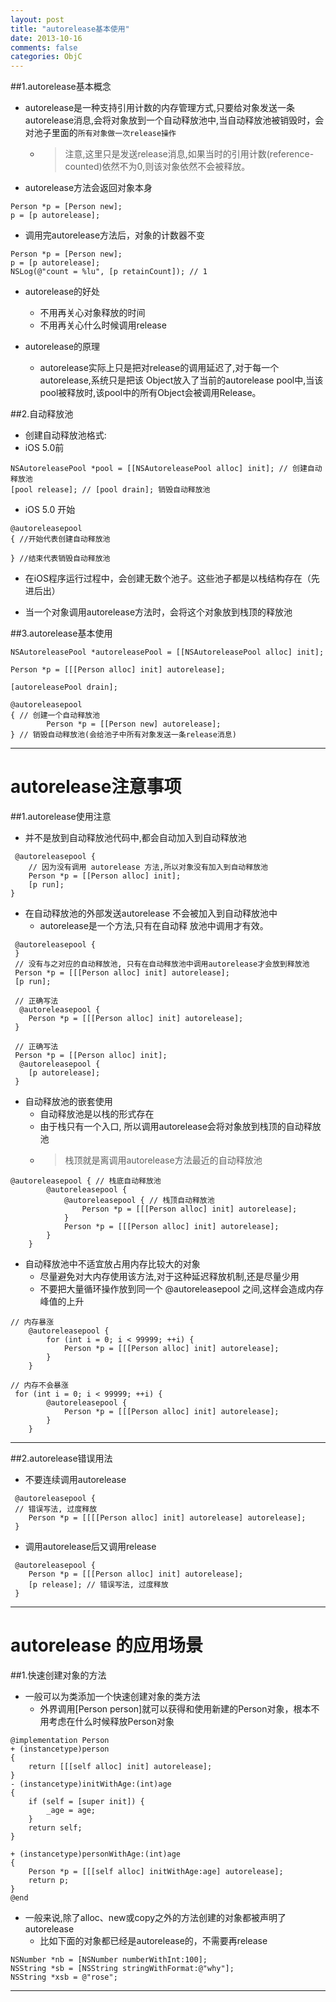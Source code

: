 ```yaml
---
layout: post
title: "autorelease基本使用"
date: 2013-10-16
comments: false
categories: ObjC
---
```



##1.autorelease基本概念
- autorelease是一种支持引用计数的内存管理方式,只要给对象发送一条autorelease消息,会将对象放到一个自动释放池中,当自动释放池被销毁时，会对池子里面的`所有对象做一次release操作`
    + > 注意,这里只是发送release消息,如果当时的引用计数(reference-counted)依然不为0,则该对象依然不会被释放。

- autorelease方法会返回对象本身

```
Person *p = [Person new];
p = [p autorelease];
```

- 调用完autorelease方法后，对象的计数器不变

```
Person *p = [Person new];
p = [p autorelease];
NSLog(@"count = %lu", [p retainCount]); // 1
```

- autorelease的好处
    + 不用再关心对象释放的时间
    + 不用再关心什么时候调用release

- autorelease的原理
    + autorelease实际上只是把对release的调用延迟了,对于每一个autorelease,系统只是把该 Object放入了当前的autorelease pool中,当该pool被释放时,该pool中的所有Object会被调用Release。



##2.自动释放池
- 创建自动释放池格式:
- iOS 5.0前

```
NSAutoreleasePool *pool = [[NSAutoreleasePool alloc] init]; // 创建自动释放池
[pool release]; // [pool drain]; 销毁自动释放池
```
- iOS 5.0 开始

```
@autoreleasepool
{ //开始代表创建自动释放池

} //结束代表销毁自动释放池
```
- 在iOS程序运行过程中，会创建无数个池子。这些池子都是以栈结构存在（先进后出）

- 当一个对象调用autorelease方法时，会将这个对象放到栈顶的释放池



##3.autorelease基本使用

```
NSAutoreleasePool *autoreleasePool = [[NSAutoreleasePool alloc] init];

Person *p = [[[Person alloc] init] autorelease];

[autoreleasePool drain];
```

```
@autoreleasepool
{ // 创建一个自动释放池
        Person *p = [[Person new] autorelease];
} // 销毁自动释放池(会给池子中所有对象发送一条release消息)
```
---
# autorelease注意事项


##1.autorelease使用注意
- 并不是放到自动释放池代码中,都会自动加入到自动释放池

```
 @autoreleasepool {
    // 因为没有调用 autorelease 方法,所以对象没有加入到自动释放池
    Person *p = [[Person alloc] init];
    [p run];
}
```

- 在自动释放池的外部发送autorelease 不会被加入到自动释放池中
    + autorelease是一个方法,只有在自动释 放池中调用才有效。

```
 @autoreleasepool {
 }
 // 没有与之对应的自动释放池, 只有在自动释放池中调用autorelease才会放到释放池
 Person *p = [[[Person alloc] init] autorelease];
 [p run];

 // 正确写法
  @autoreleasepool {
    Person *p = [[[Person alloc] init] autorelease];
 }

 // 正确写法
 Person *p = [[Person alloc] init];
  @autoreleasepool {
    [p autorelease];
 }

```

- 自动释放池的嵌套使用
    + 自动释放池是以栈的形式存在
    + 由于栈只有一个入口, 所以调用autorelease会将对象放到栈顶的自动释放池
    + >栈顶就是离调用autorelease方法最近的自动释放池
```
@autoreleasepool { // 栈底自动释放池
        @autoreleasepool {
            @autoreleasepool { // 栈顶自动释放池
                Person *p = [[[Person alloc] init] autorelease];
            }
            Person *p = [[[Person alloc] init] autorelease];
        }
    }
```

- 自动释放池中不适宜放占用内存比较大的对象
    + 尽量避免对大内存使用该方法,对于这种延迟释放机制,还是尽量少用
    + 不要把大量循环操作放到同一个 @autoreleasepool 之间,这样会造成内存峰值的上升

```
// 内存暴涨
    @autoreleasepool {
        for (int i = 0; i < 99999; ++i) {
            Person *p = [[[Person alloc] init] autorelease];
        }
    }
```

```
// 内存不会暴涨
 for (int i = 0; i < 99999; ++i) {
        @autoreleasepool {
            Person *p = [[[Person alloc] init] autorelease];
        }
    }
```
---

##2.autorelease错误用法
- 不要连续调用autorelease

```
 @autoreleasepool {
 // 错误写法, 过度释放
    Person *p = [[[[Person alloc] init] autorelease] autorelease];
 }
```
- 调用autorelease后又调用release

```
 @autoreleasepool {
    Person *p = [[[Person alloc] init] autorelease];
    [p release]; // 错误写法, 过度释放
 }
```
---
# autorelease 的应用场景


##1.快速创建对象的方法
- 一般可以为类添加一个快速创建对象的类方法
    + 外界调用[Person person]就可以获得和使用新建的Person对象，根本不用考虑在什么时候释放Person对象

```
@implementation Person
+ (instancetype)person
{
    return [[[self alloc] init] autorelease];
}
- (instancetype)initWithAge:(int)age
{
    if (self = [super init]) {
        _age = age;
    }
    return self;
}

+ (instancetype)personWithAge:(int)age
{
    Person *p = [[[self alloc] initWithAge:age] autorelease];
    return p;
}
@end
```

- 一般来说,除了alloc、new或copy之外的方法创建的对象都被声明了autorelease
    + 比如下面的对象都已经是autorelease的，不需要再release

```
NSNumber *nb = [NSNumber numberWithInt:100];
NSString *sb = [NSString stringWithFormat:@"why"];
NSString *xsb = @"rose";

```

---
